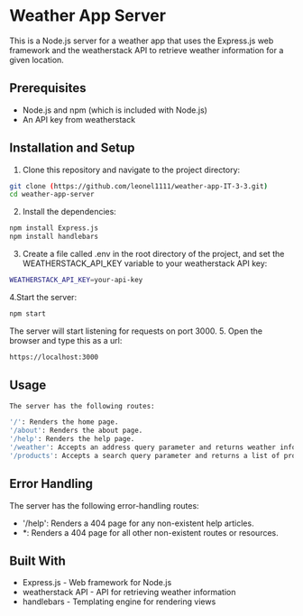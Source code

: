 # Weather App Server

This is a Node.js server for a weather app that uses the Express.js web framework and the weatherstack API to retrieve weather information for a given location.

## Prerequisites

* Node.js and npm (which is included with Node.js)
* An API key from weatherstack

## Installation and Setup
1. Clone this repository and navigate to the project directory:

```bash
git clone (https://github.com/leonel1111/weather-app-IT-3-3.git)
cd weather-app-server
```
2. Install the dependencies:
```bash
npm install Express.js
npm install handlebars
```
3. Create a file called .env in the root directory of the project, and set the WEATHERSTACK_API_KEY variable to your weatherstack API key:

```bash
WEATHERSTACK_API_KEY=your-api-key
```
4.Start the server:
```bash
npm start
```
The server will start listening for requests on port 3000.
5. Open the browser and type this as a url:

```bash 
https://localhost:3000
```

## Usage

```bash
The server has the following routes:

'/': Renders the home page.
'/about': Renders the about page.
'/help': Renders the help page.
'/weather': Accepts an address query parameter and returns weather information for that location.
'/products': Accepts a search query parameter and returns a list of products.
```

## Error Handling

The server has the following error-handling routes:

* '/help': Renders a 404 page for any non-existent help articles.
* *: Renders a 404 page for all other non-existent routes or resources.



## Built With

* Express.js - Web framework for Node.js
* weatherstack API - API for retrieving weather information
* handlebars - Templating engine for rendering views

